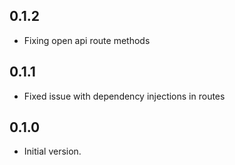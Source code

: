 ## 0.1.2

- Fixing open api route methods

## 0.1.1

- Fixed issue with dependency injections in routes

## 0.1.0

- Initial version.
